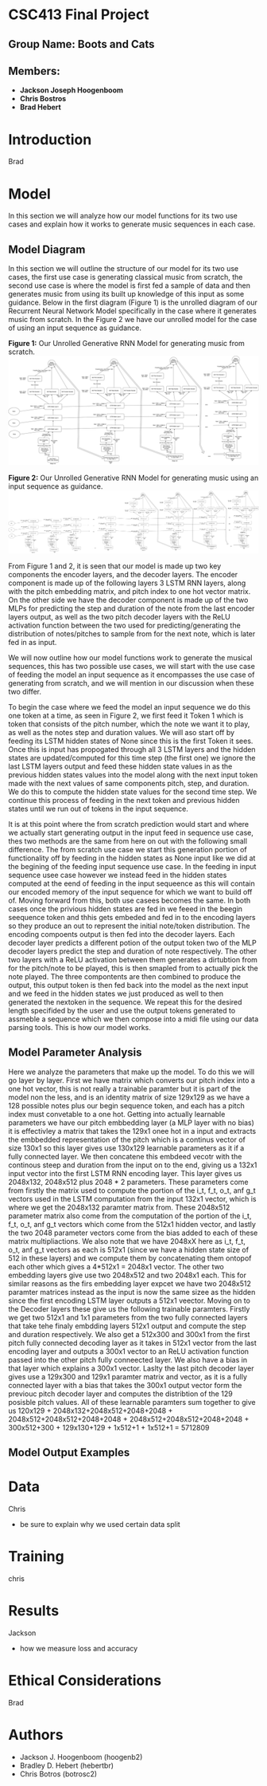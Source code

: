 # CSC413 Final Project
## Group Name: Boots and Cats
## Members: 
- **Jackson Joseph Hoogenboom**
- **Chris Bostros**
- **Brad Hebert**

# Introduction
Brad

# Model
In this section we will analyze how our model functions for its two use cases and explain how it works to generate music sequences in each case.

## Model Diagram
In this section we will outline the structure of our model for its two use cases, the first use case is generating classical music from scratch, the second use case is where the model is first fed a sample of data and then generates music from using its built up knowledge of this input as some guidance. Below in the first diagram (Figure 1) is the unrolled diagram of our Recurrent Neural Network Model specifically in the case where it generates music from scratch. In the Figure 2 we have our unrolled model for the case of using an input sequence as guidance. 

**Figure 1:** Our Unrolled Generative RNN Model for generating music from scratch.
![Our RNN Model](./model-diagram.png "Our Unrolled Generative RNN model generating from scratch")

**Figure 2:** Our Unrolled Generative RNN Model for generating music using an input sequence as guidance.
![Our RNN Model](./model-diagram-fed-input.png "Our Unrolled Generative RNN model generating from scratch")

From Figure 1 and 2, it is seen that our model is made up two key components the encoder layers, and the decoder layers. The encoder component is made up of the following layers 3 LSTM RNN layers, along with the pitch embedding matrix, and pitch index to one hot vector matrix. On the other side we have the decoder component is made up of the two MLPs for predicting the step and duration of the note from the last encoder layers output, as well as the two pitch decoder layers with the ReLU activation function between the two used for predicting/generating the distribution of notes/pitches to sample from for the next note, which is later fed in as input.

We will now outline how our model functions work to generate the musical sequences, this has two possible use cases, we will start with the use case of feeding the model an input sequence as it encompasses the use case of generating from scratch, and we will mention in our discussion when these two differ.

To begin the case where we feed the model an input sequence we do this one token at a time, as seen in Figure 2, we first feed it Token 1 which is token that consists of the pitch number, which the note we want it to play, as well as the notes step and duration values. We will aso start off by feeding its LSTM hidden states of None since this is the first Token it sees. Once this is input has propogated through all 3 LSTM layers and the hidden states are updated/computed for this time step (the first one) we ignore the last LSTM layers output and feed these hidden state values in as the previous hidden states values into the model along with the next input token made with the next values of same components pitch, step, and duration. We do this to compute the hidden state values for the second time step. We continue this process of feeding in the next token and previous hidden states until we run out of tokens in the input sequence. 

It is at this point where the from scratch prediction would start and where we actually start generating output in the input feed in sequence use case, thes two methods are the same from here on out with the following small difference. The from scratch use case we start this generation portion of functionality off by feeding in the hidden states as None input like we did at the begining of the feeding input sequence use case. In the feeding in input sequence usee case however we instead feed in the hidden states computed at the eend of feeding in the input sequeence as this will contain our encoded memory of the input sequence for which we want to build off of. Moving forward from this, both use casees becomes the same. In both cases once the privious hidden states are fed in we feeed in the beegin seequence token and thhis gets embeded and fed in to the encoding layers so they produce an out to represent the initial note/token distribution. The encoding compoents output is then fed into the decoder layers. Each decoder layer predicts a different potion of the output token two of the MLP decoder layers predict the step and duration of note respectively. The other two layers with a ReLU activation between them generates a dirtubtion from for the pitch/note to be played, this is then smapled from to actually pick the note played. The three compontents are then combined to produce the output, this output token is then fed back into the model as the next input and we feed in the hidden states we just produced as well to then generated the nextoken in the sequence. We repeat this for the desired length specifided by the user and use the output tokens generated to assmeble a sequence which we then compose into a midi file using our data parsing tools. This is how our model works.

## Model Parameter Analysis

Here we analyze the parameters that make up the model. To do this we will go layer by layer. First we have matrix which converts our pitch index into a one hot vector, this is not really a trainable paramter but it is part of the model non the less, and is an identity matrix of size 129x129 as we have a 128 possible notes plus our begin sequence token, and each has a pitch index must convetable to a one hot. Getting into actually learnable parameters we have our pitch embbedding layer (a MLP layer with no bias) it is effectivley a matrix that takes the 129x1 onee hot in a input and extracts the embbedded representation of the pitch which is a continus vector of size 130x1 so this layer gives use 130x129 learnable parameters as it if a fully connected layer. We then concatene this embdeed vecotr with the continous steep and duration from the input on to the end, giving us a 132x1 input vector into the first LSTM RNN encoding layer. This layer gives us 2048x132, 2048x512 plus 2048 * 2 parameters. These parameters come from firstly the matrix used to compute the portion of the i_t, f_t, o_t, anf g_t vectors used in the LSTM computation from the input 132x1 vector, which is where we  get the 2048x132 paramter matrix from. These 2048x512 parameter matrix also come from the computation of the portion of the  i_t, f_t, o_t, anf g_t vectors which come from the 512x1 hidden vector, and lastly the two 2048 parameter vectors come from the bias added to each of these matrix multipliactions. We also note that we have 2048xX here as i_t, f_t, o_t, anf g_t vectors as each is 512x1 (since we have a hidden state size of 512 in these layers) and we compute them by concatenating them ontopof each other which gives a 4*512x1 = 2048x1 vector. The other two embedding layers give use two 2048x512 and two 2048x1 each. This for similar reasons as the firs embedding layer expcet we have two 2048x512 paramter matrices instead as the input is now the same sizee as the hidden since the first encoding LSTM layer outputs a 512x1 veector. Moving on to the Decoder layers these give us the following trainable paramters. Firstly we get two 512x1 and 1x1 parameters from the two fully connected layers that take tehe finaly embdding layers 512x1 output and compute the step and duration respectively. We also get a 512x300 and 300x1 from the first pitch fully connected decoding layer as it takes in 512x1 vector from the last encoding layer and outputs a 300x1 vector to an ReLU activation function passed into the other pitch fully conneected layer. We also have a bias in that layer which explains  a 300x1 vector. Laslty the last pitch decoder layer gives use a 129x300 and 129x1 paramter matrix and vector, as it is a fully connected layer with a bias that takes the 300x1 output vector form the previouc pitch decoder layer and computes the distribtion of the 129 posisble pitch values. All of these learnable paramters sum together to give us 120x129 + 2048x132+2048x512+2048+2048 + 2048x512+2048x512+2048+2048 + 2048x512+2048x512+2048+2048 + 300x512+300 + 129x130+129 + 1x512+1 + 1x512+1 = 5712809

## Model Output Examples

# Data
Chris 
- be sure to explain why we used certain data split

# Training
chris

# Results
Jackson
- how we measure loss and accuracy

# Ethical Considerations
Brad


# Authors
-  Jackson J. Hoogenboom (hoogenb2) 
-  Bradley D. Hebert (hebertbr)
-  Chris Botros (botrosc2)
